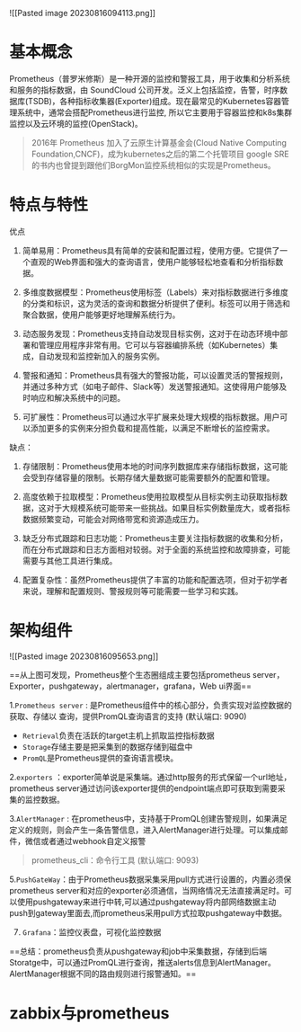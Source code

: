 ![[Pasted image 20230816094113.png]]

# 基本概念
Prometheus（普罗米修斯）是一种开源的监控和警报工具，用于收集和分析系统和服务的指标数据，由 SoundCloud 公司开发。泛义上包括监控，告警，时序数据库(TSDB)，各种指标收集器(Exporter)组成。现在最常见的Kubernetes容器管理系统中，通常会搭配Prometheus进行监控, 所以它主要用于容器监控和k8s集群监控以及云环境的监控(OpenStack)。

>2016年 Prometheus 加入了云原生计算基金会(Cloud Native Computing Foundation,CNCF)，成为kubernetes之后的第二个托管项目 google SRE 的书内也曾提到跟他们BorgMon监控系统相似的实现是Prometheus。 
# 特点与特性
优点
1. 简单易用：Prometheus具有简单的安装和配置过程，使用方便。它提供了一个直观的Web界面和强大的查询语言，使用户能够轻松地查看和分析指标数据。
    
2. 多维度数据模型：Prometheus使用标签（Labels）来对指标数据进行多维度的分类和标识，这为灵活的查询和数据分析提供了便利。标签可以用于筛选和聚合数据，使用户能够更好地理解系统行为。
    
3. 动态服务发现：Prometheus支持自动发现目标实例，这对于在动态环境中部署和管理应用程序非常有用。它可以与容器编排系统（如Kubernetes）集成，自动发现和监控新加入的服务实例。
    
4. 警报和通知：Prometheus具有强大的警报功能，可以设置灵活的警报规则，并通过多种方式（如电子邮件、Slack等）发送警报通知。这使得用户能够及时响应和解决系统中的问题。
    
5. 可扩展性：Prometheus可以通过水平扩展来处理大规模的指标数据。用户可以添加更多的实例来分担负载和提高性能，以满足不断增长的监控需求。
    

缺点：
1. 存储限制：Prometheus使用本地的时间序列数据库来存储指标数据，这可能会受到存储容量的限制。长期存储大量数据可能需要额外的配置和管理。
    
2. 高度依赖于拉取模型：Prometheus使用拉取模型从目标实例主动获取指标数据，这对于大规模系统可能带来一些挑战。如果目标实例数量庞大，或者指标数据频繁变动，可能会对网络带宽和资源造成压力。
    
3. 缺乏分布式跟踪和日志功能：Prometheus主要关注指标数据的收集和分析，而在分布式跟踪和日志方面相对较弱。对于全面的系统监控和故障排查，可能需要与其他工具进行集成。
    
4. 配置复杂性：虽然Prometheus提供了丰富的功能和配置选项，但对于初学者来说，理解和配置规则、警报规则等可能需要一些学习和实践。

# 架构组件
![[Pasted image 20230816095653.png]]

==从上图可发现，Prometheus整个生态圈组成主要包括prometheus server，Exporter，pushgateway，alertmanager，grafana，Web ui界面==

1.`Prometheus server` : 是Prometheus组件中的核心部分，负责实现对监控数据的获取、存储以
查询，提供PromQL查询语言的支持 (默认端口: 9090)
   - `Retrieval`负责在活跃的target主机上抓取监控指标数据
   - `Storage`存储主要是把采集到的数据存储到磁盘中
   - `PromQL`是Prometheus提供的查询语言模块。

2.`exporters` ：exporter简单说是采集端。通过http服务的形式保留一个url地址，prometheus server通过访问该exporter提供的endpoint端点即可获取到需要采集的监控数据。

3.`AlertManager` : 在prometheus中，支持基于PromQL创建告警规则，如果满足定义的规则，则会产生一条告警信息，进入AlertManager进行处理。可以集成邮件，微信或者通过webhook自定义报警
> prometheus_cli：命令行工具 (默认端口: 9093)

5.`PushGateWay`：由于Prometheus数据采集采用pull方式进行设置的，内置必须保prometheus server和对应的exporter必须通信，当网络情况无法直接满足时。可以使用pushgateway来进行中转,可以通过pushgateway将内部网络数据主动push到gateway里面去,而prometheus采用pull方式拉取pushgateway中数据。

7. `Grafana`：监控仪表盘，可视化监控数据

==总结：prometheus负责从pushgateway和job中采集数据，存储到后端Storatge中，可以通过PromQL进行查询，推送alerts信息到AlertManager。AlertManager根据不同的路由规则进行报警通知。==

# zabbix与prometheus
